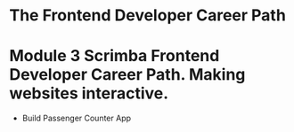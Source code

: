 # The Frontend Developer Career Path

# Module 3 Scrimba Frontend Developer Career Path. Making websites interactive.

- Build Passenger Counter App
